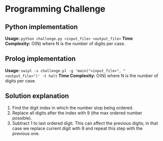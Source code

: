 # Programming Challenge

## Python implementation
**Usage:** ``` python challenge.py <input_file> <output_file> ```
**Time Complexity:** O(N) where N is the number of digits per case.


## Prolog implementation
**Usage:** ``` swipl -s challenge.pl -g 'main("<input_file>", "<output_file>")' -t halt ```
**Time Complexity:** O(N) where N is the number of digits per case.

## Solution explanation
 1. Find the digit index in which the number stop being ordered. 
 3. Replace all digits after the index with 9 (the max ordered number possible).
 4. Subtract 1 to last ordered digit. This can affect the previous digits; in that case we replace current digit with 9 and repeat this step with the previous one.
